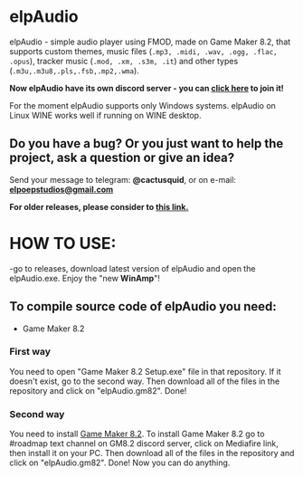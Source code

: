 # elpAudio
elpAudio - simple audio player using FMOD, made on Game Maker 8.2, that supports custom themes, music files (`.mp3, .midi, .wav, .ogg, .flac, .opus`), tracker music (`.mod, .xm, .s3m, .it`) and other types (`.m3u,.m3u8,.pls,.fsb,.mp2,.wma`).

**Now elpAudio have its own discord server - you can <a href="https://discord.gg/n64mcGT6Sr">click here</a> to join it!**

For the moment elpAudio supports only Windows systems. 
elpAudio on Linux WINE works well if running on WINE desktop.

## Do you have a bug? Or you just want to help the project, ask a question or give an idea? 
Send your message to telegram: **@cactusquid**, or on e-mail: **elpoepstudios@gmail.com** 

****For older releases, please consider to <a href='https://github.com/elpoeprod/elpAudio/releases'>this link.</a>****

# HOW TO USE:
-go to releases, download latest version of elpAudio and open the elpAudio.exe. Enjoy the "new **WinAmp**"!

## To compile source code of elpAudio you need:
  - Game Maker 8.2

### First way
You need to open "Game Maker 8.2 Setup.exe" file in that repository. If it doesn't exist, go to the second way.
Then download all of the files in the repository and click on "elpAudio.gm82". Done!

### Second way
You need to install <a href="https://discord.gg/CMZKMS4NHM">Game Maker 8.2</a>.
To install Game Maker 8.2 go to #roadmap text channel on GM8.2 discord server, click on Mediafire link, then install it on your PC.
Then download all of the files in the repository and click on "elpAudio.gm82". Done! Now you can do anything.

